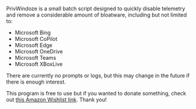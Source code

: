 PrivWindoze is a small batch script designed to quickly disable telemetry and remove a considerable amount of bloatware, including but not limited to:

-  Microsoft Bing
-  Microsoft CoPilot
-  Microsoft Edge
-  Microsoft OneDrive
-  Microsoft Teams
-  Microsoft XBoxLive

There are currently no prompts or logs, but this may change in the future if there is enough interest.

This program is free to use but if you wanted to donate something, check out <a href="https://www.amazon.com/hz/wishlist/ls/C2QC509ZM1BG?ref_=wl_share">this Amazon Wishlist link</a>. Thank you!